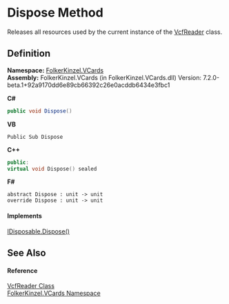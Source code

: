# Dispose Method


Releases all resources used by the current instance of the <a href="8775087e-c6ee-e8d4-8864-269d24ffdd06.md">VcfReader</a> class.



## Definition
**Namespace:** <a href="67dce261-ab8f-dd0a-4c0c-bc2633c1719e.md">FolkerKinzel.VCards</a>  
**Assembly:** FolkerKinzel.VCards (in FolkerKinzel.VCards.dll) Version: 7.2.0-beta.1+92a9170dd6e89cb66392c26e0acddb6434e3fbc1

**C#**
``` C#
public void Dispose()
```
**VB**
``` VB
Public Sub Dispose
```
**C++**
``` C++
public:
virtual void Dispose() sealed
```
**F#**
``` F#
abstract Dispose : unit -> unit 
override Dispose : unit -> unit 
```



#### Implements
<a href="https://learn.microsoft.com/dotnet/api/system.idisposable.dispose" target="_blank" rel="noopener noreferrer">IDisposable.Dispose()</a>  


## See Also


#### Reference
<a href="8775087e-c6ee-e8d4-8864-269d24ffdd06.md">VcfReader Class</a>  
<a href="67dce261-ab8f-dd0a-4c0c-bc2633c1719e.md">FolkerKinzel.VCards Namespace</a>  
